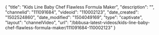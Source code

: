 {
    "title": "Kids Line Baby Chef Flawless Formula Maker",
    "description": "",
    "channelid": "111091684",
    "videoid": "110002123",
    "date_created": "1502524860",
    "date_modified": "1504049169",
    "type": "captivate",
    "layout": "channelVideo",
    "url": "\/bbbusa-latest-videos\/kids-line-baby-chef-flawless-formula-maker\/111091684-110002123"
}